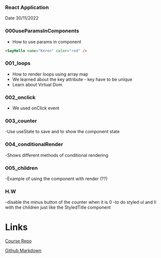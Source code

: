### React Application

Date 30/11/2022

### 000useParamsInComponents

- How to use params in component

```html
<SayHello name="Keren" color="red" />
```

### 001_loops

- How to render loops using array map
- We learned about the key attribute - key have to be unique
- Learn about Virtual Dom

### 002_onclick

- We used onClick event

### 003_counter

-Use useState to save and to show the component state

### 004_conditionalRender

-Shows different methods of conditional rendering

### 005_children

-Example of using the component with render (??)

### H.W

-disable the minus button of the counter when it is 0
-to do styled ul and li with the children just like the StyledTitle component

# Links

[Course Repo](https://github.com/bk-software/hu-react-redux)

[Github Markdown](https://docs.github.com/en/get-started/writing-on-github/getting-started-with-writing-and-formatting-on-github/basic-writing-and-formatting-syntax)
